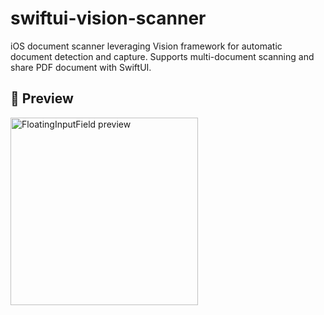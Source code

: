 # swiftui-vision-scanner
iOS document scanner leveraging Vision framework for automatic document detection and capture. Supports multi-document scanning and share PDF document with SwiftUI.

## 📸 Preview

<img src="demo.gif" width="300" alt="FloatingInputField preview"/>
